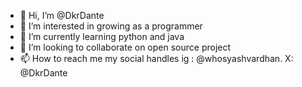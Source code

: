 - 👋 Hi, I’m @DkrDante
- 👀 I’m interested in growing as a programmer 
- 🌱 I’m currently learning python and java
- 💞️ I’m looking to collaborate on open source project 
- 📫 How to reach me my social handles ig : @whosyashvardhan. X: @DkrDante

<!---
DkrDante/DkrDante is a ✨ special ✨ repository because its `README.md` (this file) appears on your GitHub profile.
You can click the Preview link to take a look at your changes.
--->
